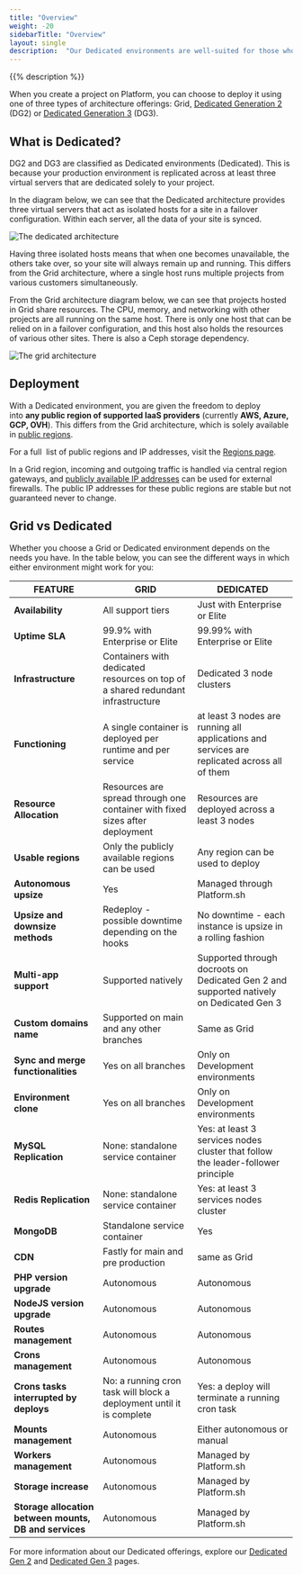 ```yaml
---
title: "Overview"
weight: -20
sidebarTitle: "Overview"
layout: single
description:  "Our Dedicated environments are well-suited for those who need more resources and redundancy for their production environment, along with stricter isolation requirements."
---
```


{{% description %}}

When you create a project on Platform, you can choose to deploy it using one of three types of architecture offerings: Grid, [Dedicated Generation 2](/dedicated-environments/dedicated-gen-2) (DG2) or [Dedicated Generation 3](/dedicated-environments/dedicated-gen-3) (DG3). 

## What is Dedicated?

DG2 and DG3 are classified as Dedicated environments (Dedicated). This is because your production environment is replicated across at least three virtual servers that are dedicated solely to your project.

In the diagram below, we can see that the Dedicated architecture provides three virtual servers that act as isolated hosts for a site in a failover configuration. Within each server, all the data of your site is synced. 

![The dedicated architecture](/images/dedicated/dedicated-architecture.svg "0.50")

Having three isolated hosts means that when one becomes unavailable, the others take over, so your site will always remain up and running. This differs from the Grid architecture, where a single host runs multiple projects from various customers simultaneously. 

From the Grid architecture diagram below, we can see that projects hosted in Grid share resources. The CPU, memory, and networking with other projects are all running on the same host. There is only one host that can be relied on in a failover configuration, and this host also holds the resources of various other sites. There is also a Ceph storage dependency.

![The grid architecture](/images/dedicated/grid-architecture.svg "0.50")

## Deployment

With a Dedicated environment, you are given the freedom to deploy into **any public region of supported IaaS providers** (currently **AWS, Azure, GCP, OVH**). This differs from the Grid architecture, which is solely available in [public regions](https://platform.sh/regions/). 

For a full  list of public regions and IP addresses, visit the [Regions page](https://docs.platform.sh/development/regions.html#regions).

In a Grid region, incoming and outgoing traffic is handled via central region gateways, and [publicly available IP addresses](https://docs.platform.sh/development/regions.html#public-ip-addresses) can be used for external firewalls. The public IP addresses for these public regions are stable but not guaranteed never to change.

## **Grid vs Dedicated** 

Whether you choose a Grid or Dedicated environment depends on the needs you have. In the table below, you can see the different ways in which either environment might work for you: 



| FEATURE | GRID | DEDICATED |
| --- | --- | --- |
| **Availability** | All support tiers | Just with Enterprise or Elite |
| **Uptime SLA** | 99.9% with Enterprise or Elite| 99.99% with Enterprise or Elite |
| **Infrastructure** | Containers with dedicated resources on top of a shared redundant infrastructure| Dedicated 3 node clusters|
| **Functioning** | A single container is deployed per runtime and per service| at least 3 nodes are running all applications and services are replicated across all of them |
| **Resource Allocation** | Resources are spread through one container with fixed sizes after deployment| Resources are deployed across a least 3 nodes
| **Usable regions** | Only the publicly available regions can be used | Any region can be used to deploy |
| **Autonomous upsize** | Yes | Managed through Platform.sh |
| **Upsize and downsize methods** | Redeploy - possible downtime depending on the hooks | No downtime - each instance is upsize in a rolling fashion |
| **Multi-app support** | Supported natively | Supported through docroots on Dedicated Gen 2 and supported natively on Dedicated Gen 3 |
| **Custom domains name** | Supported on main and any other branches | Same as Grid |
| **Sync and merge functionalities** | Yes on all branches | Only on Development environments |
| **Environment clone** | Yes on all branches | Only on Development environments |
| **MySQL Replication** | None: standalone service container | Yes: at least 3 services nodes cluster that follow the leader-follower principle|
| **Redis Replication** | None: standalone service container | Yes: at least 3 services nodes cluster |
| **MongoDB** | Standalone service container | Yes |
| **CDN** | Fastly for main and pre production | same as Grid |
| **PHP version upgrade** | Autonomous | Autonomous |
| **NodeJS version upgrade**| Autonomous | Autonomous |
| **Routes management** | Autonomous | Autonomous |
| **Crons management** | Autonomous | Autonomous |
| **Crons tasks interrupted by deploys** | No: a running cron task will block a deployment until it is complete | Yes: a deploy will terminate a running cron task |
| **Mounts management** | Autonomous | Either autonomous or manual |
| **Workers management** | Autonomous | Managed by Platform.sh |
| **Storage increase** | Autonomous | Managed by Platform.sh |
| **Storage allocation between mounts, DB and services** | Autonomous | Managed by Platform.sh |



For more information about our Dedicated offerings, explore our [Dedicated Gen 2](/dedicated-environments/dedicated-gen-2) and [Dedicated Gen 3](/dedicated-environments/dedicated-gen-3) pages.